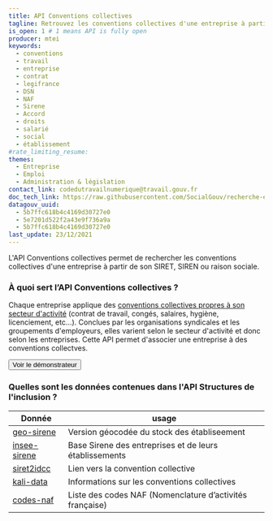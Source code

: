 ```yaml
---
title: API Conventions collectives
tagline: Retrouvez les conventions collectives d'une entreprise à partir de son numéro SIRET
is_open: 1 # 1 means API is fully open
producer: mtei
keywords:
  - conventions
  - travail
  - entreprise
  - contrat
  - legifrance
  - DSN
  - NAF
  - Sirene
  - Accord
  - droits
  - salarié
  - social
  - établissement
#rate_limiting_resume: 
themes:
  - Entreprise
  - Emploi
  - Administration & législation
contact_link: codedutravailnumerique@travail.gouv.fr
doc_tech_link: https://raw.githubusercontent.com/SocialGouv/recherche-entreprises/master/api/openapi.yaml
datagouv_uuid:
  - 5b7ffc618b4c4169d30727e0
  - 5e7201d522f2a43e9f736a9a
  - 5b7ffc618b4c4169d30727e0
last_update: 23/12/2021
---
```


L'API Conventions collectives permet de rechercher les conventions collectives d'une entreprise à partir de son SIRET, SIREN ou raison sociale.

### À quoi sert l’API Conventions collectives ?

Chaque entreprise applique des [conventions collectives propres à son secteur d'activité](https://www.service-public.fr/particuliers/vosdroits/F78) (contrat de travail, congés, salaires, hygiène, licenciement, etc...).
Conclues par les organisations syndicales et les groupements d'employeurs, elles varient selon le secteur d'activité et donc selon les entreprises. Cette API permet d'associer une entreprise à des conventions collectves.

<Button href="https://recherche-entreprises.fabrique.social.gouv.fr/">Voir le démonstrateur</Button>

### Quelles sont les données contenues dans l'API Structures de l'inclusion ?

| Donnée                                                                                                                                                                        | usage                                                    |
| ------------------------------------------------------------------------------------------------------------------------------------------------------------------------------ | -------------------------------------------------------- |
| [geo-sirene](https://www.data.gouv.fr/fr/datasets/base-sirene-des-entreprises-et-de-leurs-etablissements-siren-siret/#resource-community-c6006b4d-0b4b-4504-a762-1efe69c7ed18) | Version géocodée du stock des établiseement              |
| [insee-sirene](https://www.data.gouv.fr/fr/datasets/base-sirene-des-entreprises-et-de-leurs-etablissements-siren-siret/)                                                       | Base Sirene des entreprises et de leurs établissements   |
| [siret2idcc](https://www.data.gouv.fr/fr/datasets/liste-des-conventions-collectives-par-entreprise-siret/#_)                                                                   | Lien vers la convention collective                       |
| [kali-data](https://github.com/SocialGouv/kali-data)                                                                                                                           | Informations sur les conventions collectives             |
| [codes-naf](https://github.com/SocialGouv/codes-naf)                                                                                                                           | Liste des codes NAF (Nomenclature d’activités française) |
